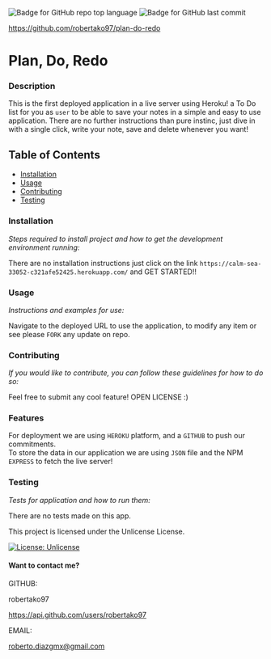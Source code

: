 

![Badge for GitHub repo top language](https://img.shields.io/github/languages/top/robertako97/plan-do-redo?style=flat&logo=appveyor) ![Badge for GitHub last commit](https://img.shields.io/github/last-commit/robertako97/plan-do-redo?style=flat&logo=appveyor) 

https://github.com/robertako97/plan-do-redo
# Plan, Do, Redo
### Description
This is the first deployed application in a live server using Heroku! a To Do list for you as `user` to be able to save your notes in a simple and easy to use application. There are no further instructions than pure instinc, just dive in with a single click, write your note, save and delete whenever you want!

## Table of Contents
 * [Installation](#installation) 
  * [Usage](#usage) 
 * [Contributing](#contributing) 
 * [Testing](#testing)
 

### Installation
*Steps required to install project and how to get the development environment running:*

There are no installation instructions just click on the link `https://calm-sea-33052-c321afe52425.herokuapp.com/` and GET STARTED!!

### Usage
*Instructions and examples for use:*

Navigate to the deployed URL to use the application, to modify any item or see please `FORK` any update on repo.

### Contributing
*If you would like to contribute, you can follow these guidelines for how to do so:*

Feel free to submit any cool feature! OPEN LICENSE :)

### Features
For deployment we are using `HEROKU` platform, and a `GITHUB` to push our commitments. <br> To store the data in our application we are using  `JSON` file and the NPM `EXPRESS` to fetch the live server! 

### Testing
*Tests for application and how to run them:* 

There are no tests made on this app.

This project is licensed under the Unlicense License.

[![License: Unlicense](https://img.shields.io/badge/license-Unlicense-blue.svg)](https://opensource.org/license/unlicense/)



#### Want to contact me?

GITHUB:

robertako97
 
https://api.github.com/users/robertako97

EMAIL: 

roberto.diazgmx@gmail.com

